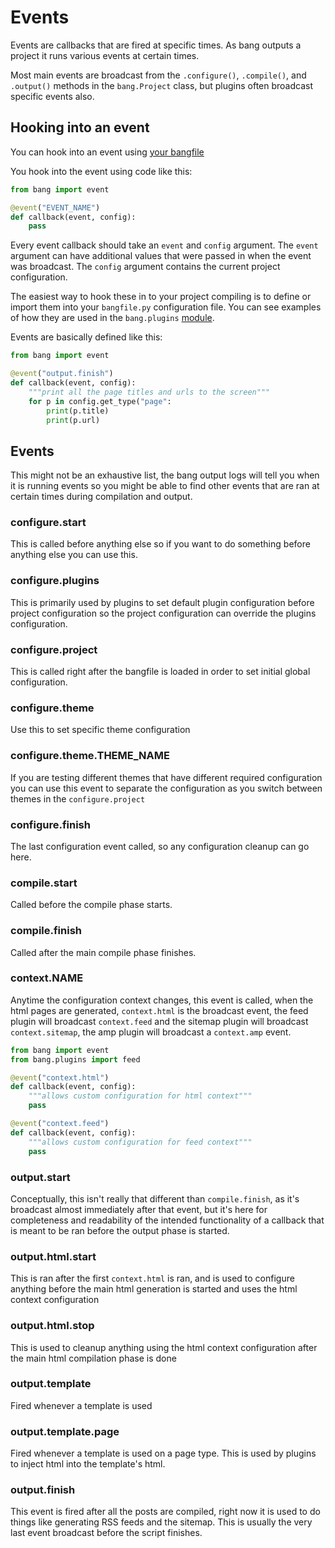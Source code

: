# Events

Events are callbacks that are fired at specific times. As bang outputs a project it runs various events at certain times.

Most main events are broadcast from the `.configure()`, `.compile()`, and `.output()` methods in the `bang.Project` class, but plugins often broadcast specific events also.


## Hooking into an event

You can hook into an event using [your bangfile](https://github.com/Jaymon/bang/blob/master/docs/CONFIGURATION.md)

You hook into the event using code like this:

```python
from bang import event

@event("EVENT_NAME")
def callback(event, config):
    pass
```

Every event callback should take an `event` and `config` argument. The `event` argument can have additional values that were passed in when the event was broadcast. The `config` argument contains the current project configuration.

The easiest way to hook these in to your project compiling is to define or import them into your `bangfile.py` configuration file. You can see examples of how they are used in the `bang.plugins` [module](https://github.com/Jaymon/bang/tree/master/bang/plugins).

Events are basically defined like this:

```python
from bang import event

@event("output.finish")
def callback(event, config):
    """print all the page titles and urls to the screen"""
    for p in config.get_type("page":
        print(p.title)
        print(p.url)
```


## Events

This might not be an exhaustive list, the bang output logs will tell you when it is running events so you might be able to find other events that are ran at certain times during compilation and output.


### configure.start

This is called before anything else so if you want to do something before anything else you can use this.


### configure.plugins

This is primarily used by plugins to set default plugin configuration before project configuration so the project configuration can override the plugins configuration.


### configure.project

This is called right after the bangfile is loaded in order to set initial global configuration.


### configure.theme

Use this to set specific theme configuration


### configure.theme.THEME_NAME

If you are testing different themes that have different required configuration you can use this event to separate the configuration as you switch between themes in the `configure.project`


### configure.finish

The last configuration event called, so any configuration cleanup can go here.


### compile.start

Called before the compile phase starts.


### compile.finish

Called after the main compile phase finishes.


### context.NAME

Anytime the configuration context changes, this event is called, when the html pages are generated, `context.html` is the broadcast event, the feed plugin will broadcast `context.feed` and the sitemap plugin will broadcast `context.sitemap`, the amp plugin will broadcast a `context.amp` event.

```python
from bang import event
from bang.plugins import feed

@event("context.html")
def callback(event, config):
    """allows custom configuration for html context"""
    pass

@event("context.feed")
def callback(event, config):
    """allows custom configuration for feed context"""
    pass
```


### output.start

Conceptually, this isn't really that different than `compile.finish`, as it's broadcast almost immediately after that event, but it's here for completeness and readability of the intended functionality of a callback that is meant to be ran before the output phase is started.


### output.html.start

This is ran after the first `context.html` is ran, and is used to configure anything before the main html generation is started and uses the html context configuration


### output.html.stop

This is used to cleanup anything using the html context configuration after the main html compilation phase is done


### output.template

Fired whenever a template is used


### output.template.page

Fired whenever a template is used on a page type. This is used by plugins to inject html into the template's html.


### output.finish

This event is fired after all the posts are compiled, right now it is used to do things like generating RSS feeds and the sitemap. This is usually the very last event broadcast before the script finishes.





